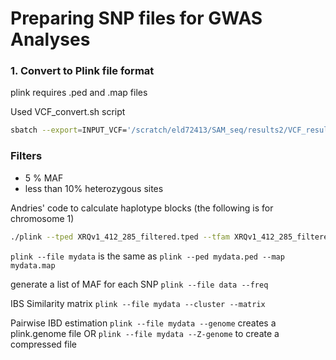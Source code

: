# Preparing SNP files for GWAS Analyses

### 1. Convert to Plink file format
plink requires .ped and .map files

Used VCF_convert.sh script
```bash
sbatch --export=INPUT_VCF='/scratch/eld72413/SAM_seq/results2/VCF_results_new/Create_HC_Subset/New2/VarFilter_All/Sunflower_SAM_SNP_Calling_BIALLELIC_norm.vcf.gz',OUT_PREFIX='/scratch/eld72413/SAM_seq/Plink/Sunflower_SAM_HA412v2' VCF_convert.sh # 1905764

```

### Filters
- 5 % MAF
- less than 10% heterozygous sites

Andries' code to calculate haplotype blocks (the following is for chromosome 1)
```bash
./plink --tped XRQv1_412_285_filtered.tped --tfam XRQv1_412_285_filtered.tfam --blocks 'no-pheno-req' 'no-small-max-span' --blocks-max-kb 100000 --blocks-strong-lowci 0.7005 --out CHR1_285 --allow-extra-chr --chr Ha412HOChr01 --blocks-inform-frac 0.9
```

`plink --file mydata` is the same as `plink --ped mydata.ped --map mydata.map`

generate a list of MAF for each SNP
`plink --file data --freq`

IBS Similarity matrix
`plink --file mydata --cluster --matrix`

Pairwise IBD estimation
`plink --file mydata --genome` creates a plink.genome file
OR
`plink --file mydata --Z-genome` to create a compressed file
